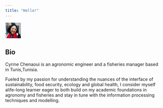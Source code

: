 ```yaml
---
title: "Hello!"
---
```

<img src="includes/photo.jpg" style="width:10%">


## Bio 

Cyrine Chenaoui is an agronomic engineer and a fisheries manager  based in Tunis,Tunisia. 


Fueled by my passion for understanding the nuances of the interface of sustainability, food security, ecology and global health, I consider myself alife-long learner eager to both build on my academic foundations in agronomy and fisheries and stay in tune with the information processing techniques and modelling.
